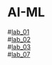 # AI-ML
#[lab_01](https://github.com/2303A51859/AI-ML/blob/main/assignment_1.ipynb)\
#[lab_02](https://github.com/2303A51859/AI-ML/blob/main/Lab02_AIML_.ipynb)\
#[lab_03](https://github.com/2303A51859/AI-ML/blob/main/Lab3_AIML.ipynb)\
#[lab_07](https://github.com/2303A51859/AI-ML/blob/main/Assignment_7.ipynb)

